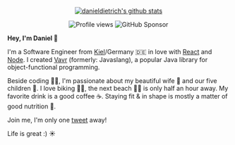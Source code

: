 <div align="center">  

[![danieldietrich's github stats](https://github-readme-stats.vercel.app/api?username=danieldietrich&title_color=fff&icon_color=8B959E&text_color=9f9f9f&bg_color=0E1217)](https://github.com/danieldietrich/danieldietrich)  
    
![Profile views](https://komarev.com/ghpvc/?username=danieldietrich) ![GitHub Sponsor](https://img.shields.io/github/sponsors/danieldietrich?label=Sponsor&logo=GitHub)
    
</div>


**Hey, I'm Daniel 👋**

I'm a Software Engineer from [Kiel](https://www.kiel.de)/Germany 🇩🇪 in love with [React](https://reactjs.org) and [Node](https://nodejs.org). I created [Vavr](https://www.vavr.io) (formerly: Javaslang), a popular Java library for object-functional programming.

Beside coding 👨‍💻, I'm passionate about my beautiful wife 👰 and our five children 🧒. I love biking 🚴‍♀️, the next beach 🏄‍♂️ is only half an hour away. My favorite drink is a good coffee ☕️. Staying fit & in shape is mostly a matter of good nutrition 🥑.

Join me, I'm only one [tweet](https://twitter.com/danieldietrich) away!

Life is great :) ☀️
